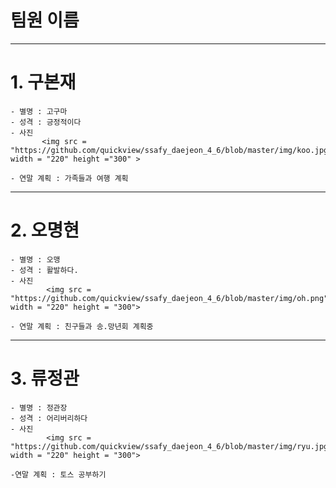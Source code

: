 # 팀원 이름

---
# 1. 구본재 
    - 별명 : 고구마
    - 성격 : 긍정적이다
    - 사진 
           <img src = "https://github.com/quickview/ssafy_daejeon_4_6/blob/master/img/koo.jpg" width = "220" height ="300" >
    
    - 연말 계획 : 가족들과 여행 계획
    
---
# 2. 오명현 
    - 별명 : 오맹
    - 성격 : 활발하다.
    - 사진 
            <img src = "https://github.com/quickview/ssafy_daejeon_4_6/blob/master/img/oh.png" width = "220" height = "300">
    
    - 연말 계획 : 친구들과 송.망년회 계획중
    
---
# 3. 류정관 
    - 별명 : 정관장
    - 성격 : 어리버리하다
    - 사진 
            <img src = "https://github.com/quickview/ssafy_daejeon_4_6/blob/master/img/ryu.jpg" width = "220" height = "300">
    
    -연말 계획 : 토스 공부하기
